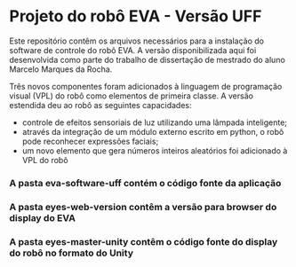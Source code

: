 # Projeto do robô EVA - Versão UFF

Este repositório contêm os arquivos necessários para a instalação do software de controle do robô EVA. A versão disponibilizada aqui foi desenvolvida como parte do trabalho de dissertação de mestrado do aluno Marcelo Marques da Rocha.

Três novos componentes foram adicionados à linguagem de programação visual (VPL) do robô como elementos de primeira classe. A versão estendida deu ao robô as seguintes capacidades:

* controle de efeitos sensoriais de luz utilizando uma lâmpada inteligente;
* através da integração de um módulo externo escrito em python, o robô pode reconhecer expressões faciais;
* um novo elemento que gera números inteiros aleatórios foi adicionado à VPL do robô

### A pasta eva-software-uff contém o código fonte da aplicação

### A pasta eyes-web-version contêm a versão para browser do display do EVA

### A pasta eyes-master-unity contêm o código fonte do display do robô no formato do Unity

